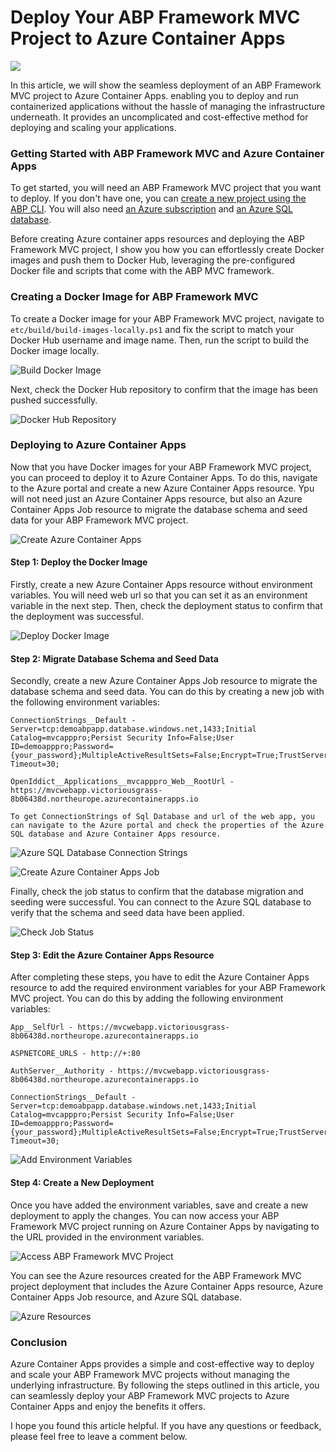 # Deploy Your ABP Framework MVC Project to Azure Container Apps

![](azure-container-abp.png)

In this article, we will show the seamless deployment of an ABP Framework MVC project to Azure Container Apps. enabling you to deploy and run containerized applications without the hassle of managing the infrastructure underneath. It provides an uncomplicated and cost-effective method for deploying and scaling your applications.

### Getting Started with ABP Framework MVC and Azure Container Apps

To get started, you will need an ABP Framework MVC project that you want to deploy. If you don't have one, you can [create a new project using the ABP CLI](https://docs.abp.io/en/abp/latest/Startup-Templates/Application). You will also need [an Azure subscription](https://azure.microsoft.com) and [an Azure SQL database](https://azure.microsoft.com/en-gb/products/azure-sql).

Before creating Azure container apps resources and deploying the ABP Framework MVC project, I show you how you can effortlessly create Docker images and push them to Docker Hub, leveraging the pre-configured Docker file and scripts that come with the ABP MVC framework.

### Creating a Docker Image for ABP Framework MVC

To create a Docker image for your ABP Framework MVC project, navigate to `etc/build/build-images-locally.ps1` and fix the script to match your Docker Hub username and image name. Then, run the script to build the Docker image locally.

![Build Docker Image](build-docker-image.png)

Next, check the Docker Hub repository to confirm that the image has been pushed successfully.

![Docker Hub Repository](docker-hub-repository.png)

### Deploying to Azure Container Apps

Now that you have Docker images for your ABP Framework MVC project, you can proceed to deploy it to Azure Container Apps. To do this, navigate to the Azure portal and create a new Azure Container Apps resource. Ypu will not need just an Azure Container Apps resource, but also an Azure Container Apps Job resource to migrate the database schema and seed data for your ABP Framework MVC project.

![Create Azure Container Apps](create-azure-container-apps.png)

#### Step 1: Deploy the Docker Image

Firstly, create a new Azure Container Apps resource without environment variables. You will need web url so that you can set it as an environment variable in the next step. Then, check the deployment status to confirm that the deployment was successful.

![Deploy Docker Image](deploy-docker-image.png)

#### Step 2: Migrate Database Schema and Seed Data

Secondly, create a new Azure Container Apps Job resource to migrate the database schema and seed data. You can do this by creating a new job with the following environment variables:

```text
ConnectionStrings__Default - Server=tcp:demoabpapp.database.windows.net,1433;Initial Catalog=mvcapppro;Persist Security Info=False;User ID=demoapppro;Password={your_password};MultipleActiveResultSets=False;Encrypt=True;TrustServerCertificate=False;Connection Timeout=30;

OpenIddict__Applications__mvcapppro_Web__RootUrl - https://mvcwebapp.victoriousgrass-8b06438d.northeurope.azurecontainerapps.io

To get ConnectionStrings of Sql Database and url of the web app, you can navigate to the Azure portal and check the properties of the Azure SQL database and Azure Container Apps resource.
```

![Azure SQL Database Connection Strings](azure-sql-database-connection-strings.png)

![Create Azure Container Apps Job](create-azure-container-apps-job.png)

Finally, check the job status to confirm that the database migration and seeding were successful. You can connect to the Azure SQL database to verify that the schema and seed data have been applied.

![Check Job Status](check-job-status.png)

#### Step 3: Edit the Azure Container Apps Resource

After completing these steps, you have to edit the Azure Container Apps resource to add the required environment variables for your ABP Framework MVC project. You can do this by adding the following environment variables:

```text
App__SelfUrl - https://mvcwebapp.victoriousgrass-8b06438d.northeurope.azurecontainerapps.io

ASPNETCORE_URLS - http://+:80

AuthServer__Authority - https://mvcwebapp.victoriousgrass-8b06438d.northeurope.azurecontainerapps.io

ConnectionStrings__Default - Server=tcp:demoabpapp.database.windows.net,1433;Initial Catalog=mvcapppro;Persist Security Info=False;User ID=demoapppro;Password={your_password};MultipleActiveResultSets=False;Encrypt=True;TrustServerCertificate=False;Connection Timeout=30;
```

![Add Environment Variables](add-environment-variables.png)

#### Step 4: Create a New Deployment

Once you have added the environment variables, save and create a new deployment to apply the changes. You can now access your ABP Framework MVC project running on Azure Container Apps by navigating to the URL provided in the environment variables.

![Access ABP Framework MVC Project](access-abp-framework-mvc-project.png)

You can see the Azure resources created for the ABP Framework MVC project deployment that includes the Azure Container Apps resource, Azure Container Apps Job resource, and Azure SQL database.

![Azure Resources](azure-resources.png)

### Conclusion

Azure Container Apps provides a simple and cost-effective way to deploy and scale your ABP Framework MVC projects without managing the underlying infrastructure. By following the steps outlined in this article, you can seamlessly deploy your ABP Framework MVC projects to Azure Container Apps and enjoy the benefits it offers.

I hope you found this article helpful. If you have any questions or feedback, please feel free to leave a comment below.
